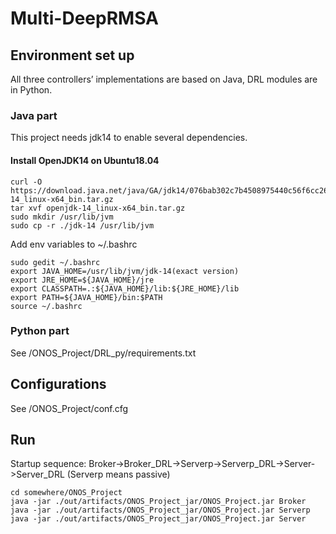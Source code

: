 # Multi-DeepRMSA

## Environment set up
All three controllers’ implementations are based on Java, DRL modules are in Python.

### Java part
This project needs jdk14 to enable several dependencies.

#### Install OpenJDK14 on Ubuntu18.04
```
curl -O https://download.java.net/java/GA/jdk14/076bab302c7b4508975440c56f6cc26a/36/GPL/openjdk-14_linux-x64_bin.tar.gz
tar xvf openjdk-14_linux-x64_bin.tar.gz
sudo mkdir /usr/lib/jvm
sudo cp -r ./jdk-14 /usr/lib/jvm
```
Add env variables to ~/.bashrc
```
sudo gedit ~/.bashrc
export JAVA_HOME=/usr/lib/jvm/jdk-14(exact version)
export JRE_HOME=${JAVA_HOME}/jre  
export CLASSPATH=.:${JAVA_HOME}/lib:${JRE_HOME}/lib  
export PATH=${JAVA_HOME}/bin:$PATH 
source ~/.bashrc
```

### Python part
See /ONOS_Project/DRL_py/requirements.txt

## Configurations
See /ONOS_Project/conf.cfg

## Run
Startup sequence:
Broker->Broker_DRL->Serverp->Serverp_DRL->Server->Server_DRL
(Serverp means passive)
```
cd somewhere/ONOS_Project
java -jar ./out/artifacts/ONOS_Project_jar/ONOS_Project.jar Broker
java -jar ./out/artifacts/ONOS_Project_jar/ONOS_Project.jar Serverp
java -jar ./out/artifacts/ONOS_Project_jar/ONOS_Project.jar Server
```

